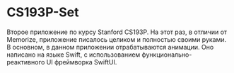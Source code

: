 # CS193P-Set
Второе приложение по курсу Stanford CS193P. На этот раз, в отличии от Memorize, приложение писалось целиком и полностью своими руками. В основном, в данном приложении отрабатываются анимации. Оно написано на языке Swift, с использованием функционально-реактивного UI фреймворка SwiftUI.
